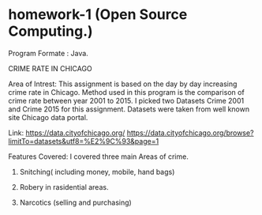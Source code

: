 # homework-1 (Open Source Computing.)

Program Formate : Java.


 CRIME RATE IN CHICAGO 

Area of Intrest:
This assignment is based on the day by day increasing crime rate in Chicago. Method used in this program is the comparison of crime rate between year 2001 to 2015. I picked two Datasets Crime 2001 and Crime 2015 for this assignment. Datasets were taken from well known site Chicago data portal.

Link: https://data.cityofchicago.org/
      https://data.cityofchicago.org/browse?limitTo=datasets&utf8=%E2%9C%93&page=1
      
Features Covered:
I covered three main Areas of crime.

1) Snitching( including money, mobile, hand bags)

2) Robery in rasidential areas.

3) Narcotics (selling and purchasing)
